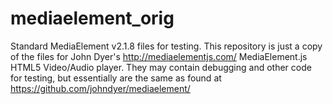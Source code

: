 # mediaelement_orig
Standard MediaElement v2.1.8 files for testing. This repository is just a copy of the files for John Dyer's http://mediaelementjs.com/ MediaElement.js HTML5 Video/Audio player. They may contain debugging and other code for testing, but essentially are the same as found at https://github.com/johndyer/mediaelement/
